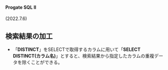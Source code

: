 #### Progate SQL Ⅱ
(2022.7.6)

## 検索結果の加工
- 「**DISTINCT**」をSELECTで取得するカラムに用いて「**SELECT DISTINCT(カラム名)**」とすると、検索結果から指定したカラムの重複データを除くことができる。
